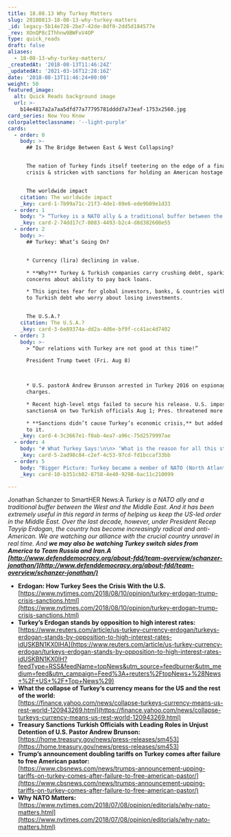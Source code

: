 ```yaml
---
title: 18.08.13 Why Turkey Matters
slug: 20180813-18-08-13-why-turkey-matters
_id: legacy-5b14e728-2be7-42de-8df0-2dd5d184577e
_rev: XOnQP8cIThhnw9BWFxV4OP
type: quick_reads
draft: false
aliases:
  - 18-08-13-why-turkey-matters/
_createdAt: '2018-08-13T11:46:24Z'
_updatedAt: '2021-03-16T12:28:16Z'
date: '2018-08-13T11:46:24+00:00'
weight: 50
featured_image:
  alt: Quick Reads background image
  url: >-
    b14e4817a2a7aa5dfd77a77795781dddd7a73eaf-1753x2560.jpg
card_series: Now You Know
colorpaletteclassname: '--light-purple'
cards:
  - order: 0
    body: >-
      ## Is The Bridge Between East & West Collapsing?


      The nation of Turkey finds itself teetering on the edge of a financial
      crisis & stricken with sanctions for holding an American hostage.


      The worldwide impact
    citation: The worldwide impact
    _key: card-1-7b99a71c-21f3-4de1-89e6-ede9b09e1d33
  - order: 1
    body: "> “Turkey is a NATO ally & a traditional buffer between the West and the Middle East. A …Over the last decade, however, under President ErdoA\x1Fan, the country has become increasingly radical and anti-American. **We are watching our alliance with the crucial country unravel in real time.**“  \n  \n  \n  \nDr. Jonathan Schnanzer, Senior VP with an expertise on Turkey for the Foundation For Defense of Democracies, to SmartHER News"
    _key: card-2-74dd17c7-8083-4493-b2c4-d8d382608e55
  - order: 2
    body: >-
      ## Turkey: What’s Going On?


      * Currency (lira) declining in value.

      * **Why?** Turkey & Turkish companies carry crushing debt, sparking
      concerns about ability to pay back loans.

      * This ignites fear for global investors, banks, & countries with exposure
      to Turkish debt who worry about losing investments.


      The U.S.A.?
    citation: The U.S.A.?
    _key: card-3-6e89374a-dd2a-4d6e-bf9f-cc41ac4d7402
  - order: 3
    body: >-
      > “Our relations with Turkey are not good at this time!”  

      President Trump tweet (Fri. Aug 8)  
        


      * U.S. pastorA Andrew Brunson arrested in Turkey 2016 on espionage
      charges.

      * Recent high-level mtgs failed to secure his release. U.S. imposed
      sanctionsA on two Turkish officials Aug 1; Pres. threatened more Fri.

      * **Sanctions didn’t cause Turkey’s economic crisis,** but added attention
      to it.
    _key: card-4-3c3667e1-f0ab-4ea7-a96c-75d2579997ae
  - order: 4
    body: "# What Turkey Says:\n\n> ‘What is the reason for all this storm in a tea cup? There is no economic reason for thisa| This is called carrying out an operation against Turkey,’  \n  \n  \n  \nPresident ErdoA\x1Fan, speaking at a rally on Sunday August 11, 2018"
    _key: card-5-2ad98c84-c2ef-4c53-97cd-fd1bccaf33bb
  - order: 5
    body: "Bigger Picture: Turkey became a member of NATO (North Atlantic Treaty Organization) in 1952, 3 years after NATO was established. Pres. ErdoA\x1Fan threatened in a NYT editorial to walk away from the alliance & find new friends (many read this as Russia). Read it here.\n\n[view sources](https://smarthernews.com/18-08-13-why-turkey-matters/)"
    _key: card-10-b351cb82-8758-4e40-9298-6ac11c210099

---
```

Jonathan Schanzer to SmartHER News:A _Turkey is a NATO ally and a traditional buffer between the West and the Middle East. And it has been extremely useful in this regard in terms of helping us keep the US-led order in the Middle East. Over the last decade, however, under President Recep Tayyip Erdogan, the country has become increasingly radical and anti-American. We are watching our alliance with the crucial country unravel in real time. And **we may also be watching Turkey switch sides from America to Team Russia and Iran.A [http://www.defenddemocracy.org/about-fdd/team-overview/schanzer-jonathan/](http://www.defenddemocracy.org/about-fdd/team-overview/schanzer-jonathan/)**_

* **Erdogan: How Turkey Sees the Crisis With the U.S.**  
[https://www.nytimes.com/2018/08/10/opinion/turkey-erdogan-trump-crisis-sanctions.html](https://www.nytimes.com/2018/08/10/opinion/turkey-erdogan-trump-crisis-sanctions.html)
* **Turkey’s Erdogan stands by opposition to high interest rates:**  
[https://www.reuters.com/article/us-turkey-currency-erdogan/turkeys-erdogan-stands-by-opposition-to-high-interest-rates-idUSKBN1KX0IHA](https://www.reuters.com/article/us-turkey-currency-erdogan/turkeys-erdogan-stands-by-opposition-to-high-interest-rates-idUSKBN1KX0IH?feedType=RSS&feedName=topNews&utm_source=feedburner&utm_medium=feed&utm_campaign=Feed%3A+reuters%2FtopNews+%28News+%2F+US+%2F+Top+News%29)
* **What the collapse of Turkey’s currency means for the US and the rest of the world:**  
[https://finance.yahoo.com/news/collapse-turkeys-currency-means-us-rest-world-120943269.html](https://finance.yahoo.com/news/collapse-turkeys-currency-means-us-rest-world-120943269.html)
* **Treasury Sanctions Turkish Officials with Leading Roles in Unjust Detention of U.S. Pastor Andrew Brunson:**  
[https://home.treasury.gov/news/press-releases/sm453](https://home.treasury.gov/news/press-releases/sm453)
* **Trump’s announcement doubling tariffs on Turkey comes after failure to free American pastor:**  
[https://www.cbsnews.com/news/trumps-announcement-upping-tariffs-on-turkey-comes-after-failure-to-free-american-pastor/](https://www.cbsnews.com/news/trumps-announcement-upping-tariffs-on-turkey-comes-after-failure-to-free-american-pastor/)
* **Why NATO Matters:**  
[https://www.nytimes.com/2018/07/08/opinion/editorials/why-nato-matters.html](https://www.nytimes.com/2018/07/08/opinion/editorials/why-nato-matters.html)